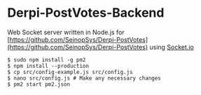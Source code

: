 # Derpi-PostVotes-Backend

Web Socket server written in Node.js for [https://github.com/SeinopSys/Derpi-PostVotes](https://github.com/SeinopSys/Derpi-PostVotes) using [Socket.io](http://socket.io/)

```
$ sudo npm install -g pm2
$ npm install --production
$ cp src/config-example.js src/config.js
$ nano src/config.js # Make any necessary changes
$ pm2 start pm2.json
```
